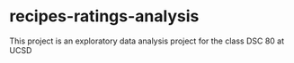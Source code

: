 # recipes-ratings-analysis
This project is an exploratory data analysis project for the class DSC 80 at UCSD
